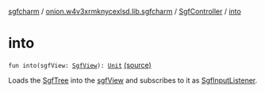 [sgfcharm](../../index.md) / [onion.w4v3xrmknycexlsd.lib.sgfcharm](../index.md) / [SgfController](index.md) / [into](./into.md)

# into

`fun into(sgfView: `[`SgfView`](../../onion.w4v3xrmknycexlsd.lib.sgfcharm.view/-sgf-view/index.md)`): `[`Unit`](https://kotlinlang.org/api/latest/jvm/stdlib/kotlin/-unit/index.html) [(source)](https://github.com/w4v3/sgfcharm/tree/master/sgfcharm/src/main/java/onion/w4v3xrmknycexlsd/lib/sgfcharm/SgfController.kt#L84)

Loads the [SgfTree](../../onion.w4v3xrmknycexlsd.lib.sgfcharm.parse/-sgf-tree/index.md) into the [sgfView](into.md#onion.w4v3xrmknycexlsd.lib.sgfcharm.SgfController$into(onion.w4v3xrmknycexlsd.lib.sgfcharm.view.SgfView)/sgfView) and subscribes to it as [SgfInputListener](../../onion.w4v3xrmknycexlsd.lib.sgfcharm.view/-sgf-input-listener/index.md).

